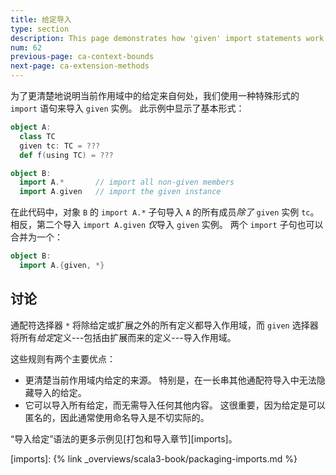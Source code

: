 ```yaml
---
title: 给定导入
type: section
description: This page demonstrates how 'given' import statements work in Scala 3.
num: 62
previous-page: ca-context-bounds
next-page: ca-extension-methods
---
```



为了更清楚地说明当前作用域中的给定来自何处，我们使用一种特殊形式的 `import` 语句来导入 `given` 实例。
此示例中显示了基本形式：

```scala
object A:
  class TC
  given tc: TC = ???
  def f(using TC) = ???

object B:
  import A.*       // import all non-given members
  import A.given   // import the given instance
```

在此代码中，对象 `B` 的 `import A.*` 子句导入 `A` 的所有成员*除了* `given` 实例 `tc`。
相反，第二个导入 `import A.given` *仅*导入 `given` 实例。
两个 `import` 子句也可以合并为一个：

```scala
object B:
  import A.{given, *}
```

## 讨论

通配符选择器 `*` 将除给定或扩展之外的所有定义都导入作用域，而 `given` 选择器将所有*给定*定义---包括由扩展而来的定义---导入作用域。

这些规则有两个主要优点：

- 更清楚当前作用域内给定的来源。
  特别是，在一长串其他通配符导入中无法隐藏导入的给定。
- 它可以导入所有给定，而无需导入任何其他内容。
  这很重要，因为给定是可以匿名的，因此通常使用命名导入是不切实际的。

“导入给定”语法的更多示例见[打包和导入章节][imports]。


[imports]: {% link _overviews/scala3-book/packaging-imports.md %}
